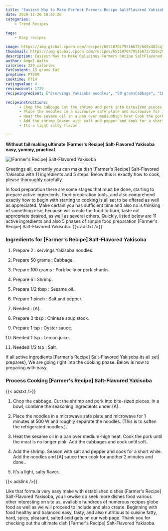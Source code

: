 ```yaml
---
title: "Easiest Way to Make Perfect Farmers Recipe SaltFlavored Yakisoba"
date: 2020-11-26 18:47:20
categories:
    - Trend Recipes
    
tags:
    - Easy recipes

image: https://img-global.cpcdn.com/recipes/6531076479516672/680x482cq70/farmers-recipe-salt-flavored-yakisoba-recipe-main-photo.jpg
thumbnail: https://img-global.cpcdn.com/recipes/6531076479516672/350x250cq70/farmers-recipe-salt-flavored-yakisoba-recipe-main-photo.jpg
description: Easiest Way to Make Delicious Farmers Recipe SaltFlavored Yakisoba with 11 ingredients and 5 stages of easy cooking.
author: Angel Watts
calories: 229 calories
fatContent: 15 grams fat
preptime: PT28M
cooktime: PT1H
ratingvalue: 4
reviewcount: 1729
recipeingredient: ["2servings Yakisoba noodles", "50 gramsCabbage", "100 gramsPork belly or pork chunks", "6Shrimp", "1/2 tbspSesame oil", "1 pinchSalt and pepper", "A", "3 tbspChinese soup stock", "1 tspOyster sauce", "1 tspLemon juice", "1/2 tspSalt"]

recipeinstructions: 
      - Chop the cabbage Cut the shrimp and pork into bitesized pieces In a bowl combine the seasoning ingredients under A 
      - Place the noodles in a microwave safe plate and microwave for 1 minutes at 500 W and roughly separate the noodles This is to soften the refrigerated noodles 
      - Heat the sesame oil in a pan over mediumhigh heat Cook the pork until the meat is no longer pink Add the cabbages and cook until soft 
      - Add the shrimp Season with salt and pepper and cook for a short while Add the noodles and A sauce then cook for another 2 minutes and done 
      - Its a light salty flavor

---
```




**Without fail making ultimate [Farmer&#39;s Recipe] Salt-Flavored Yakisoba easy, yummy, practical**. 


![[Farmer&#39;s Recipe] Salt-Flavored Yakisoba](https://img-global.cpcdn.com/recipes/6531076479516672/680x482cq70/farmers-recipe-salt-flavored-yakisoba-recipe-main-photo.jpg "[Farmer&#39;s Recipe] Salt-Flavored Yakisoba")




Greetings all, currently you can make dish [Farmer&#39;s Recipe] Salt-Flavored Yakisoba with 11 ingredients and 5 steps. Below this is exactly how to cook, please thoroughly carefully.

In food preparation there are some stages that must be done, starting to prepare active ingredients, food preparation tools, and also comprehend exactly how to begin with starting to cooking is all set to be offered as well as appreciated. Make certain you has sufficient time and also no is thinking of something else, because will create the food to burn, taste not appropriate desired, as well as several others. Quickly, listed below are 11 active ingredients and also 5 phases of simple food preparation [Farmer&#39;s Recipe] Salt-Flavored Yakisoba.
{{< adstxt />}}

### Ingredients for [Farmer&#39;s Recipe] Salt-Flavored Yakisoba


1. Prepare 2 : servings Yakisoba noodles.

1. Prepare 50 grams : Cabbage.

1. Prepare 100 grams : Pork belly or pork chunks.

1. Prepare 6 : Shrimp.

1. Prepare 1/2 tbsp : Sesame oil.

1. Prepare 1 pinch : Salt and pepper.

1. Needed  : [A].

1. Prepare 3 tbsp : Chinese soup stock.

1. Prepare 1 tsp : Oyster sauce.

1. Needed 1 tsp : Lemon juice.

1. Needed 1/2 tsp : Salt.



If all active ingredients [Farmer&#39;s Recipe] Salt-Flavored Yakisoba its all set| prepares}, We are going right into the cooking phase. Below is how to preparing with easy.

### Process Cooking [Farmer&#39;s Recipe] Salt-Flavored Yakisoba

{{< adstxt />}}


1. Chop the cabbage. Cut the shrimp and pork into bite-sized pieces. In a bowl, combine the seasoning ingredients under [A]..



1. Place the noodles in a microwave safe plate and microwave for 1 minutes at 500 W and roughly separate the noodles. (This is to soften the refrigerated noodles.).



1. Heat the sesame oil in a pan over medium-high heat. Cook the pork until the meat is no longer pink. Add the cabbages and cook until soft..



1. Add the shrimp. Season with salt and pepper and cook for a short while. Add the noodles and [A] sauce then cook for another 2 minutes and done..



1. It&#39;s a light, salty flavor..





{{< adslink />}}

Like that formula very easy make with established dishes [Farmer&#39;s Recipe] Salt-Flavored Yakisoba, you likewise do seek more dishes food various other interesting on site us, available hundreds of numerous recipes globe food as well as we will proceed to include and also create. Beginning with food healthy and balanced easy, tasty, and also nutritious to cuisine fatty, hard, spicy, pleasant, salted acid gets on our web page. Thank you for checking out the ultimate dish [Farmer&#39;s Recipe] Salt-Flavored Yakisoba.
